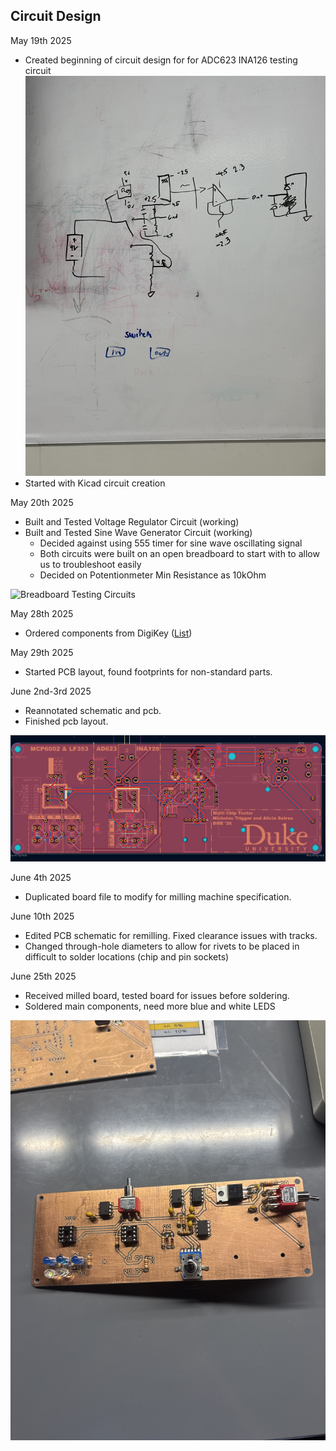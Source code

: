 ## Circuit Design 
May 19th 2025

* Created beginning of circuit design for for ADC623 INA126 testing circuit 
![Circuit Brainstorming](Documentation/brainstorming.jpeg)
* Started with Kicad circuit creation

May 20th 2025

* Built and Tested Voltage Regulator Circuit (working)
* Built and Tested Sine Wave Generator Circuit (working)
    * Decided against using 555 timer for sine wave oscillating signal 
    * Both circuits were built on an open breadboard to start with to allow us to troubleshoot easily 
    * Decided on Potentionmeter Min Resistance as 10kOhm 
 
![Breadboard Testing Circuits](Documentation/startercircuits.jpeg)

May 28th 2025

* Ordered components from DigiKey ([List](https://www.digikey.com/en/mylists/list/94XYNUR698))

May 29th 2025 

* Started PCB layout, found footprints for non-standard parts.

June 2nd-3rd 2025

* Reannotated schematic and pcb.
* Finished pcb layout.

![Finished PCB schematic 6/2/25](Documentation/pcb_6_22.jpeg)

June 4th 2025 

* Duplicated board file to modify for milling machine specification.

June 10th 2025 

* Edited PCB schematic for remilling. Fixed clearance issues with tracks. 
* Changed through-hole diameters to allow for rivets to be placed in difficult to solder locations (chip and pin sockets)

June 25th 2025

* Received milled board, tested board for issues before soldering. 
* Soldered main components, need more blue and white LEDS

![Incomplete PCB 6/2/25](Documentation/1st_stage_solder.jpeg)




